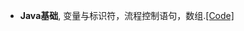 - <strong>Java基础</strong>, 变量与标识符，流程控制语句，数组.[[Code]](https://github.com/irisTechdom/iris-studyspace)



